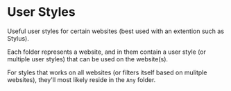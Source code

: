 # User Styles
Useful user styles for certain websites (best used with an extention such as Stylus).

Each folder represents a website, and in them contain a user style (or multiple user styles) that can be used on the website(s).

For styles that works on all websites (or filters itself based on mulitple websites), they'll most likely reside in the `Any` folder.
